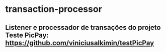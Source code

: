 # transaction-processor

## Listener e processador de transações do projeto Teste PicPay: https://github.com/viniciusalkimin/testPicPay

